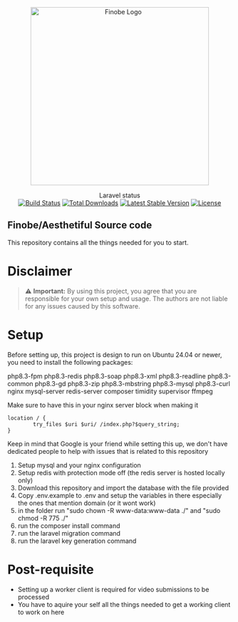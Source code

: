 <p align="center"><a href="https://laravel.com" target="_blank"><img src="https://finobe.net/s/img/logo.png" width="400" alt="Finobe Logo"></a></p>

<p align="center">
Laravel status<br>
<a href="https://github.com/laravel/framework/actions"><img src="https://github.com/laravel/framework/workflows/tests/badge.svg" alt="Build Status"></a>
<a href="https://packagist.org/packages/laravel/framework"><img src="https://img.shields.io/packagist/dt/laravel/framework" alt="Total Downloads"></a>
<a href="https://packagist.org/packages/laravel/framework"><img src="https://img.shields.io/packagist/v/laravel/framework" alt="Latest Stable Version"></a>
<a href="https://packagist.org/packages/laravel/framework"><img src="https://img.shields.io/packagist/l/laravel/framework" alt="License"></a>
</p>

## Finobe/Aesthetiful Source code

This repository contains all the things needed for you to start.

# Disclaimer

> ⚠️ **Important:** By using this project, you agree that you are responsible for your own setup and usage. The authors are not liable for any issues caused by this software.

# Setup

Before setting up, this project is design to run on Ubuntu 24.04 or newer, you need to install the following packages:

php8.3-fpm
php8.3-redis
php8.3-soap
php8.3-xml
php8.3-readline
php8.3-common
php8.3-gd
php8.3-zip
php8.3-mbstring
php8.3-mysql
php8.3-curl
nginx
mysql-server
redis-server
composer
timidity
supervisor
ffmpeg

Make sure to have this in your nginx server block when making it
```
location / {
        try_files $uri $uri/ /index.php?$query_string;
}
```

Keep in mind that Google is your friend while setting this up, we don't have dedicated people to help with issues that is related to this repository
1. Setup mysql and your nginx configuration
2. Setup redis with protection mode off (the redis server is hosted locally only)
3. Download this repository and import the database with the file provided
4. Copy .env.example to .env and setup the variables in there especially the ones that mention domain (or it wont work)
5. in the folder run "sudo chown -R www-data:www-data ./" and "sudo chmod -R 775 ./"
6. run the composer install command
7. run the laravel migration command
8. run the laravel key generation command

# Post-requisite
- Setting up a worker client is required for video submissions to be processed
- You have to aquire your self all the things needed to get a working client to work on here
